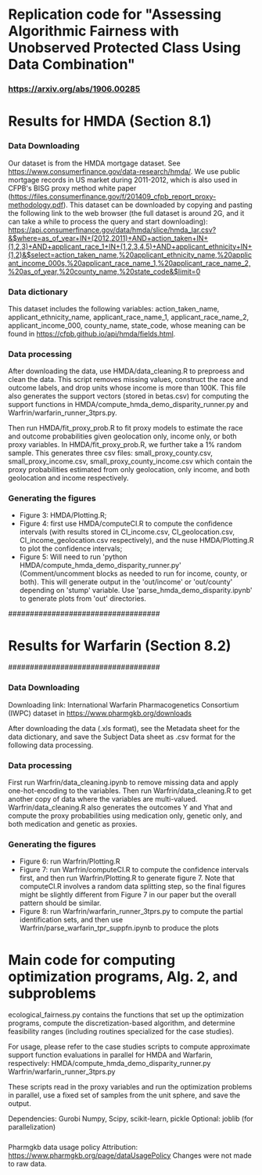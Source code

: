 # Replication code for "Assessing Algorithmic Fairness with Unobserved Protected Class Using Data Combination"
### https://arxiv.org/abs/1906.00285

# Results for HMDA (Section 8.1)
### Data Downloading 
Our dataset is from the HMDA mortgage dataset. See https://www.consumerfinance.gov/data-research/hmda/. We use public mortgage records in US market during 2011-2012, which is also used in CFPB's BISG proxy method white paper (https://files.consumerfinance.gov/f/201409_cfpb_report_proxy-methodology.pdf). This dataset can be downloaded by copying and pasting the following link to the web browser (the full dataset is around 2G, and it can take a while to process the query and start downloading): 
https://api.consumerfinance.gov/data/hmda/slice/hmda_lar.csv?&$where=as_of_year+IN+(2012,2011)+AND+action_taken+IN+(1,2,3)+AND+applicant_race_1+IN+(1,2,3,4,5)+AND+applicant_ethnicity+IN+(1,2)&$select=action_taken_name,%20applicant_ethnicity_name,%20applicant_income_000s,%20applicant_race_name_1,%20applicant_race_name_2,%20as_of_year,%20county_name,%20state_code&$limit=0

### Data dictionary 
This dataset includes the following variables: action_taken_name, applicant_ethnicity_name, applicant_race_name_1, applicant_race_name_2, applicant_income_000, county_name, state_code, whose meaning can be found in https://cfpb.github.io/api/hmda/fields.html.

### Data processing 
After downloading the data, use HMDA/data_cleaning.R to preproess and clean the data. This script removes missing values, construct the race and outcome labels, and drop units whose income is more than 100K. This file also generates the support vectors (stored in betas.csv) for computing the support functions in  HMDA/compute_hmda_demo_disparity_runner.py and Warfrin/warfarin_runner_3tprs.py. 

Then run HMDA/fit_proxy_prob.R to fit proxy models to estimate the race and outcome probabilities given geolocation only, income only, or both proxy variables. In HMDA/fit_proxy_prob.R, we further take a 1% random sample. This generates three csv files: small_proxy_county.csv, small_proxy_income.csv, small_proxy_county_income.csv which contain the proxy probabilities estimated from only geolocation, only income, and both geolocation and income respectively. 

### Generating the figures 
- Figure 3: HMDA/Plotting.R;
- Figure 4: first use HMDA/computeCI.R to compute the confidence intervals (with results stored in CI_income.csv, CI_geolocation.csv, CI_income_geolocation.csv respectively), and the nuse HMDA/Plotting.R to plot the confidence intervals;
- Figure 5: Will need to run 'python HMDA/compute_hmda_demo_disparity_runner.py' (Comment/uncomment blocks as needed to run for income, county, or both). This will generate output in the 'out/income' or 'out/county' depending on 'stump' variable. 
Use 'parse_hmda_demo_disparity.ipynb' to generate plots from 'out' directories. 

###################################
# Results for Warfarin (Section 8.2)
###################################
### Data Downloading 
Downloading link: International Warfarin Pharmacogenetics Consortium (IWPC) dataset in https://www.pharmgkb.org/downloads

After downloading the data (.xls format), see the Metadata sheet for the data dictionary, and save the Subject Data sheet as .csv format for the following data processing. 

### Data processing 
First run Warfrin/data_cleaning.ipynb to remove missing data and apply one-hot-encoding to the variables. Then run Warfrin/data_cleaning.R to get another copy of data where the variables are multi-valued. Warfrin/data_cleaning.R also generates the outcomes Y and Yhat and compute the proxy probabilities using medication only, genetic only, and both medication and genetic as proxies. 

### Generating the figures 
- Figure 6: run Warfrin/Plotting.R
- Figure 7: run Warfrin/computeCI.R to compute the confidence intervals first, and then run Warfrin/Plotting.R to generate figure 7. Note that computeCI.R involves a random data splitting step, so the final figures might be slightly different from Figure 7 in our paper but the overall pattern should be similar. 
- Figure 8: run Warfrin/warfarin_runner_3tprs.py to compute the partial identification sets, and then use Warfrin/parse_warfarin_tpr_suppfn.ipynb to produce the plots  

# Main code for computing optimization programs, Alg. 2, and subproblems
ecological_fairness.py contains the functions that set up the optimization programs, compute the discretization-based algorithm, and determine feasibility ranges (including routines specialized for the case studies). 

For usage, please refer to the case studies scripts to compute approximate support function evaluations in parallel for HMDA and Warfarin, respectively: 
HMDA/compute_hmda_demo_disparity_runner.py 
Warfrin/warfarin_runner_3tprs.py

These scripts read in the proxy variables and run the optimization problems in parallel, use a fixed set of samples from the unit sphere, and save the output.  

Dependencies: 
Gurobi
Numpy, Scipy, scikit-learn, pickle 
Optional: joblib (for parallelization) 


#####
Pharmgkb data usage policy
Attribution: https://www.pharmgkb.org/page/dataUsagePolicy
Changes were not made to raw data. 
